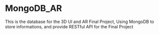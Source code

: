 # MongoDB_AR
This is the database for the 3D UI and AR Final Project, Using MongoDB to store informations, and  provide RESTful API for the Final Project
